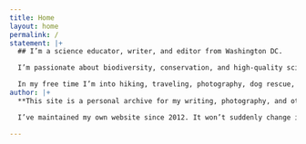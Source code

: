 ```yaml
---
title: Home
layout: home
permalink: /
statement: |+
  ## I’m a science educator, writer, and editor from Washington DC.

  I’m passionate about biodiversity, conservation, and high-quality science education. My work is at the overlap of an interdisciplinary Venn diagram that includes science, writing and editing, education, research, policy, schools, museums, and educational product development and media production.

  In my free time I’m into hiking, traveling, photography, dog rescue, live music, and keeping up with the latest popular science books, podcasts, documentaries, and web series.
author: |+
  **This site is a personal archive for my writing, photography, and other projects.**

  I’ve maintained my own website since 2012. It won’t suddenly change its rules, lose my content, or go out of business. If you’re interested, you can read more about [the indie web movement](https://indieweb.org/). 

---
```

